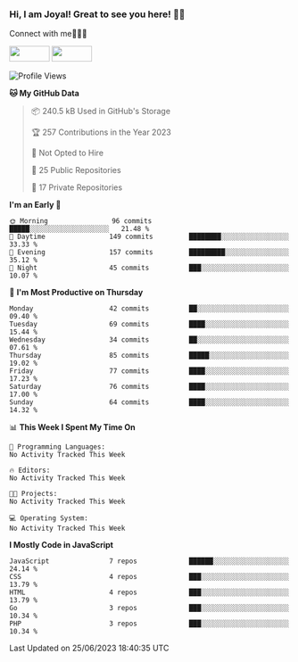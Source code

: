 ### Hi, I am Joyal! Great to see you here! 👨‍💻

Connect with me🧑🏼‍💻

[<img src="https://img.shields.io/badge/--twitter?label=Twitter&logo=Twitter&style=social"  width="72px" height="28px">](https://twitter.com/joyalDev) [<img src="https://img.shields.io/badge/--linkedin?label=LinkedIn&logo=LinkedIn&style=social"  width="72px" height="28px">](https://www.linkedin.com/in/joyal-raphel-588760191/)



<!--START_SECTION:waka-->
![Profile Views](http://img.shields.io/badge/Profile%20Views-0-blue)

**🐱 My GitHub Data** 

> 📦 240.5 kB Used in GitHub's Storage 
 > 
> 🏆 257 Contributions in the Year 2023
 > 
> 🚫 Not Opted to Hire
 > 
> 📜 25 Public Repositories 
 > 
> 🔑 17 Private Repositories 
 > 
**I'm an Early 🐤** 

```text
🌞 Morning                96 commits          █████░░░░░░░░░░░░░░░░░░░░   21.48 % 
🌆 Daytime                149 commits         ████████░░░░░░░░░░░░░░░░░   33.33 % 
🌃 Evening                157 commits         █████████░░░░░░░░░░░░░░░░   35.12 % 
🌙 Night                  45 commits          ███░░░░░░░░░░░░░░░░░░░░░░   10.07 % 
```
📅 **I'm Most Productive on Thursday** 

```text
Monday                   42 commits          ██░░░░░░░░░░░░░░░░░░░░░░░   09.40 % 
Tuesday                  69 commits          ████░░░░░░░░░░░░░░░░░░░░░   15.44 % 
Wednesday                34 commits          ██░░░░░░░░░░░░░░░░░░░░░░░   07.61 % 
Thursday                 85 commits          █████░░░░░░░░░░░░░░░░░░░░   19.02 % 
Friday                   77 commits          ████░░░░░░░░░░░░░░░░░░░░░   17.23 % 
Saturday                 76 commits          ████░░░░░░░░░░░░░░░░░░░░░   17.00 % 
Sunday                   64 commits          ████░░░░░░░░░░░░░░░░░░░░░   14.32 % 
```


📊 **This Week I Spent My Time On** 

```text
💬 Programming Languages: 
No Activity Tracked This Week

🔥 Editors: 
No Activity Tracked This Week

🐱‍💻 Projects: 
No Activity Tracked This Week

💻 Operating System: 
No Activity Tracked This Week
```

**I Mostly Code in JavaScript** 

```text
JavaScript               7 repos             ██████░░░░░░░░░░░░░░░░░░░   24.14 % 
CSS                      4 repos             ███░░░░░░░░░░░░░░░░░░░░░░   13.79 % 
HTML                     4 repos             ███░░░░░░░░░░░░░░░░░░░░░░   13.79 % 
Go                       3 repos             ███░░░░░░░░░░░░░░░░░░░░░░   10.34 % 
PHP                      3 repos             ███░░░░░░░░░░░░░░░░░░░░░░   10.34 % 
```




 Last Updated on 25/06/2023 18:40:35 UTC
<!--END_SECTION:waka-->
